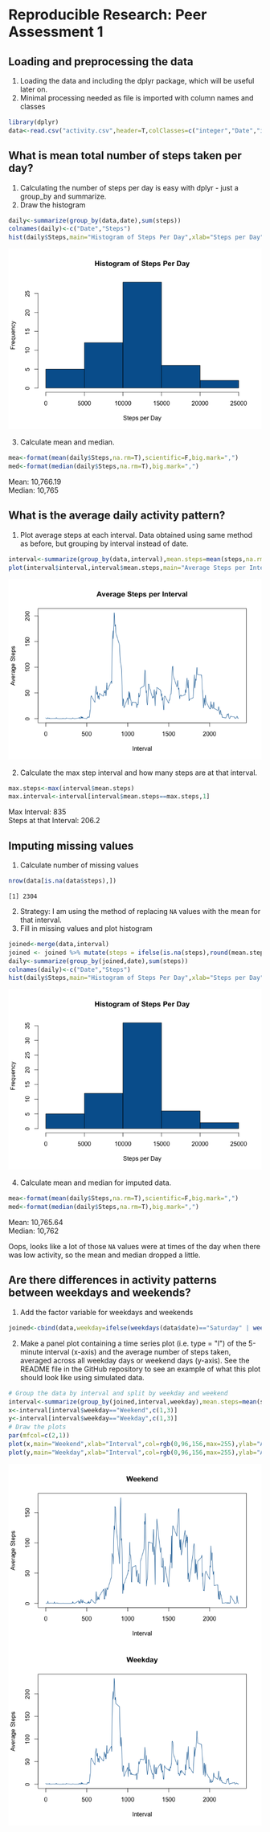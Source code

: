 # Reproducible Research: Peer Assessment 1


## Loading and preprocessing the data
1. Loading the data and including the dplyr package, which will be useful later on.
2. Minimal processing needed as file is imported with column names and classes

```r
library(dplyr)
data<-read.csv("activity.csv",header=T,colClasses=c("integer","Date","integer"))
```


## What is mean total number of steps taken per day?  
1. Calculating the number of steps per day is easy with dplyr - just a group_by and summarize.  
2. Draw the histogram  

```r
daily<-summarize(group_by(data,date),sum(steps))
colnames(daily)<-c("Date","Steps")
hist(daily$Steps,main="Histogram of Steps Per Day",xlab="Steps per Day",col=rgb(0,96,156,max=255))
```

![](PA1_template_files/figure-html/stepHist-1.png) 

3. Calculate mean and median.  

```r
mea<-format(mean(daily$Steps,na.rm=T),scientific=F,big.mark=",")
med<-format(median(daily$Steps,na.rm=T),big.mark=",")
```

Mean: 10,766.19  
Median: 10,765  

## What is the average daily activity pattern?  
1. Plot average steps at each interval. Data obtained using same method as before, but grouping by interval instead of date.  


```r
interval<-summarize(group_by(data,interval),mean.steps=mean(steps,na.rm=T))
plot(interval$interval,interval$mean.steps,main="Average Steps per Interval",xlab="Interval",col=rgb(0,96,156,max=255),ylab="Average Steps",type="l")
```

![](PA1_template_files/figure-html/intervalPlot-1.png) 

2. Calculate the max step interval and how many steps are at that interval.


```r
max.steps<-max(interval$mean.steps)
max.interval<-interval[interval$mean.steps==max.steps,1]
```

Max Interval: 835  
Steps at that Interval: 206.2


## Imputing missing values  
1. Calculate number of missing values

```r
nrow(data[is.na(data$steps),])
```

```
[1] 2304
```

2. Strategy: I am using the method of replacing `NA` values with the mean for that interval.  
3. Fill in missing values and plot histogram

```r
joined<-merge(data,interval)
joined <- joined %>% mutate(steps = ifelse(is.na(steps),round(mean.steps,0),steps))
daily<-summarize(group_by(joined,date),sum(steps))
colnames(daily)<-c("Date","Steps")
hist(daily$Steps,main="Histogram of Steps Per Day",xlab="Steps per Day",col=rgb(0,96,156,max=255))
```

![](PA1_template_files/figure-html/replaceNAs-1.png) 

4. Calculate mean and median for imputed data. 


```r
mea<-format(mean(daily$Steps,na.rm=T),scientific=F,big.mark=",")
med<-format(median(daily$Steps,na.rm=T),big.mark=",")
```
Mean: 10,765.64  
Median: 10,762  

Oops, looks like a lot of those `NA` values were at times of the day when there was low activity, so the mean and median dropped a little.  

## Are there differences in activity patterns between weekdays and weekends?  
1. Add the factor variable for weekdays and weekends

```r
joined<-cbind(data,weekday=ifelse(weekdays(data$date)=="Saturday" | weekdays(data$date)=="Sunday","Weekend","Weekday"))
```

2. Make a panel plot containing a time series plot (i.e. type = "l") of the 5-minute interval (x-axis) and the average number of steps taken, averaged across all weekday days or weekend days (y-axis). See the README file in the GitHub repository to see an example of what this plot should look like using simulated data.


```r
# Group the data by interval and split by weekday and weekend
interval<-summarize(group_by(joined,interval,weekday),mean.steps=mean(steps,na.rm=T))
x<-interval[interval$weekday=="Weekend",c(1,3)]
y<-interval[interval$weekday=="Weekday",c(1,3)]
# Draw the plots
par(mfcol=c(2,1))
plot(x,main="Weekend",xlab="Interval",col=rgb(0,96,156,max=255),ylab="Average Steps",type="l")
plot(y,main="Weekday",xlab="Interval",col=rgb(0,96,156,max=255),ylab="Average Steps",type="l")
```

![](PA1_template_files/figure-html/weekdayInterval-1.png) 
